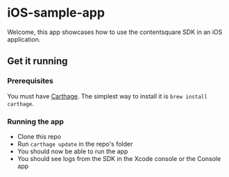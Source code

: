 # iOS-sample-app

Welcome, this app showcases how to use the contentsquare SDK in an iOS application.

## Get it running

### Prerequisites
You must have [Carthage](https://github.com/Carthage/Carthage). The simplest way to install it is `brew install carthage`.

### Running the app
* Clone this repo
* Run `carthage update` in the repo's folder
* You should now be able to run the app
* You should see logs from the SDK in the Xcode console or the Console app
